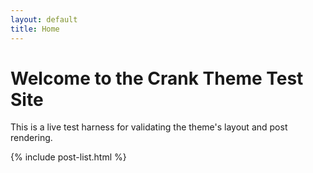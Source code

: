 ```yaml
---
layout: default
title: Home
---
```


# Welcome to the Crank Theme Test Site

This is a live test harness for validating the theme's layout and post rendering.

{% include post-list.html %}
